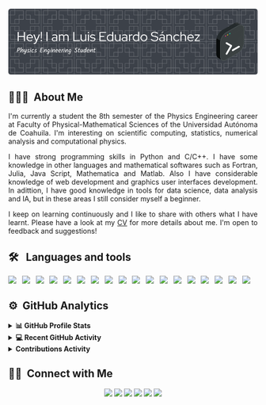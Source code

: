 <!-- ![](https://komarev.com/ghpvc/?username=luis2501&color=lightgrey&label=Profile views)-->

![Header](images/github-header-image.png)

<!--<img alt="Night Coding" src="./assets/Hand%20Wave.gif" width='40' align="left"/><h2>Hey there! I'm Aditya</h2>-->

<!--# 👋 &nbsp; Hi! I'm Luis Eduardo Sánchez -->

## 👨🏻‍💻 &nbsp;About Me

<p style="text-align:justify">
I'm currently a student the 8th semester of the Physics Engineering career at Faculty of Physical-Mathematical Sciences of the Universidad Autónoma de Coahuila. I'm interesting on scientific computing, statistics, numerical analysis and computational physics. 
</p>

<p style="text-align:justify">
I have strong programming skills in Python and C/C++. I have some knowledge in other languages and mathematical softwares such as Fortran, Julia, Java Script, Mathematica and Matlab. Also I have considerable knowledge of web development and graphics user interfaces development. In adittion, I have good knowledge in tools for data science, data analysis and IA, but in these areas I still consider myself a beginner. 
</p>

<p style="text-align:justify">
I keep on learning continuously and I like to share with others what I have learnt. Please have a look at my <a href="https://luis2501.github.io/cv/">CV</a> for more details about me. I'm open to feedback and suggestions!
</p>

<!--💡 &nbsp;I like to explore new technologies and develop software solutions and quick hacks.\
🎓 &nbsp;I'm currently studying Physics Engineering at the Autonomous University of Coahuila.\
🌱 &nbsp;I'm on track for learning more about Artificial Intelligence, Systems Design, and Cloud Architecture.\
✍️ &nbsp;In my free time, I pursue Graphic Design and Blog Writing as hobbies/side hustles.\
💬 &nbsp;Feel free to reach out to me for pro bono consulting and volunteering, or just for some interesting discussion.\
✉️ &nbsp;You can shoot me an email at avsingh@umass.edu! I'll try to respond as soon as I can.\
📄 &nbsp;

<img alt="Night Coding" src="https://raw.githubusercontent.com/AVS1508/AVS1508/master/assets/Night-Coding.gif" align="right"/>-->

## 🛠 &nbsp; Languages and tools

<img src="https://img.shields.io/badge/-Python-05122A?style=flat&logo=python"> &nbsp;
<img src="https://img.shields.io/badge/-C++-05122A?style=flat&logo=C%2B%2B&logoColor=00599C"> &nbsp;
<img src="https://img.shields.io/badge/-C-05122A?style=flat&logo=C&logoColor=A8B9CC"> &nbsp;
<img src="https://img.shields.io/badge/-Fortran-05122A?style=flat&logo=fortran"> &nbsp;
<img src="https://img.shields.io/badge/-Julia-05122A?style=flat&logo=julia"> &nbsp;
<img src="https://img.shields.io/badge/-JavaScript-05122A?style=flat&logo=javascript"> &nbsp;
<img src="https://img.shields.io/badge/-HTML-05122A?style=flat&logo=HTML5"> &nbsp;
<img src="https://img.shields.io/badge/-CSS-05122A?style=flat&logo=CSS3&logoColor=1572B6"> &nbsp;
<img src="https://img.shields.io/badge/-Git-05122A?style=flat&logo=git"> &nbsp;
<img src="https://img.shields.io/badge/-GitHub-05122A?style=flat&logo=github"> &nbsp;
<img src="https://img.shields.io/badge/-Linux-05122A?style=flat&logo=linux"> &nbsp;
<img src="https://img.shields.io/badge/-Markdown-05122A?style=flat&logo=markdown"> &nbsp; 
<img src="https://img.shields.io/badge/-Jupyter Notebook-05122A?style=flat&logo=jupyter"> &nbsp;
<img src="https://img.shields.io/badge/-Latex-05122A?style=flat&logo=latex"> &nbsp;
<img src="https://img.shields.io/badge/-Google Colab-05122A?style=flat&logo=googlecolab"> &nbsp;
<img src="https://img.shields.io/badge/-Anaconda-05122A?style=flat&logo=anaconda"> &nbsp;
<img src="https://img.shields.io/badge/-Wolfram Mathematica-05122A?style=flat&logo=wolframmathematica"> &nbsp;
<img src="https://img.shields.io/badge/-Arduino-05122A?style=flat&logo=arduino"> &nbsp;


## ⚙️ &nbsp;GitHub Analytics

<!--<p align="center">
<a href="https://github.com/Luis2501">
  <img height="180em" src="https://github-readme-stats-eight-theta.vercel.app/api?username=Luis2501&show_icons=true&theme=algolia&include_all_commits=true&count_private=true"/>
  <img height="180em" src="https://github-readme-stats-eight-theta.vercel.app/api/top-langs/?username=Luis2501&layout=compact&langs_count=8&theme=algolia"/>
</a>
</p>-->

<details> 
  <summary><b>📊 GitHub Profile Stats</b></summary>
  <br/>
  <p align="center">
    <a href="https://github.com/Luis2501"><img align="center" src="https://github-readme-stats-eight-theta.vercel.app/api?username=Luis2501&show_icons=true&theme=algolia&include_all_commits=true&count_private=true" alt="luis2501" height="192px"/></a>
	</p>
	<p  align="center">
	  <img src="https://github-readme-stats-eight-theta.vercel.app/api/top-langs/?username=Luis2501&layout=compact&langs_count=8&theme=algolia" alt="luis2501" height="192px"/>
	</p>
  <br/>
  <b>Note:</b> Top languages is only a metric of the languages my public code consists of and doesn't reflect experience or skill level.
</details>

<details>
  <summary><b>💻 Recent GitHub Activity</b></summary>
  <br/>
   <a href="https://github.com/Candida18"><img alt="Luis activity" src="https://activity-graph.herokuapp.com/graph?username=luis2501&custom_title=Luis%20Eduardo's%20Contribution%20Graph&theme=react-dark" /></a>
  <br/>

</details>

<details>
   <summary><b>Contributions Activity</b></summary>
   <br/>
   <img alt = "Luis contributions" src="./profile-3d-contrib/profile-night-green.svg" />
   <br/>
</details>

## 🤝🏻 &nbsp;Connect with Me

<p align="center">
<a href="https://luis2501.github.io"><img src="https://img.shields.io/badge/-luis2501.github.com-3423A6?style=flat&logo=Google-Chrome&logoColor=white"/></a>
<!--<a href="https://linkedin.com/in/AVS1508"><img src="https://img.shields.io/badge/-Aditya%20Vikram%20Singh-0077B5?style=flat&logo=Linkedin&logoColor=white"/></a>-->
<a href="mailto:lsgm16308@gmail.com"><img src="https://img.shields.io/badge/-lsgm16308-D14836?style=flat&logo=Gmail&logoColor=white"/></a>
<a href="https://www.instagram.com/luisanchezglz/"><img src="https://img.shields.io/badge/-@luisanchezglz-E4405F?style=flat&logo=Instagram&logoColor=white"/></a>
<a href="https://www.facebook.com/profile.php?id=100002308236715"><img src="https://img.shields.io/badge/-Luis Eduardo Sánchez-1877F2?style=flat&logo=Facebook&logoColor=white"/></a>
<a href="https://www.youtube.com/channel/UC3IDElXb7LxDBoaP3wT9zZg"><img src="https://img.shields.io/badge/-Luis Eduardo Sánchez-BD081C?style=flat&logo=YouTube&logoColor=white"/></a>
<a href="https://www.researchgate.net/profile/Luis-Sanchez-84"><img src="https://img.shields.io/badge/-Luis Eduardo Sánchez-1769FF?style=flat&color=lightgrey&logo=ResearchGate&logoColor=white"/></a>
</p>
